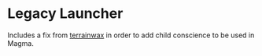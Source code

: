 # Legacy Launcher

Includes a fix from [terrainwax](https://github.com/terrainwax/LegacyLauncher) in order to add child conscience to be used in Magma.